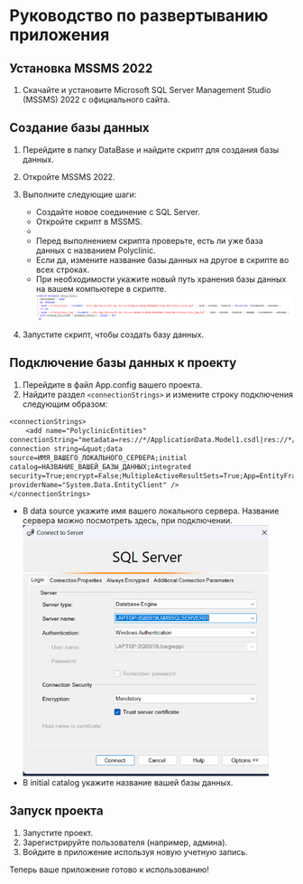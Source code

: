 ﻿# Руководство по развертыванию приложения

## Установка MSSMS 2022
1. Скачайте и установите Microsoft SQL Server Management Studio (MSSMS) 2022 с официального сайта.

## Создание базы данных
1. Перейдите в папку DataBase и найдите скрипт для создания базы данных.
2. Откройте MSSMS 2022.
3. Выполните следующие шаги:
   - Создайте новое соединение с SQL Server.
   - Откройте скрипт в MSSMS.
   - 
   - Перед выполнением скрипта проверьте, есть ли уже база данных с названием Polyclinic.
   - Если да, измените название базы данных на другое в скрипте во всех строках.
   - При необходимости укажите новый путь хранения базы данных на вашем компьютере в скрипте.
   ![FileName в скрипте](./Диаграммы/fileName.bmp)

4. Запустите скрипт, чтобы создать базу данных.

## Подключение базы данных к проекту
1. Перейдите в файл App.config вашего проекта.
2. Найдите раздел ```<connectionStrings>``` и измените строку подключения следующим образом:

```
<connectionStrings>
    <add name="PolyclinicEntities" connectionString="metadata=res://*/ApplicationData.Model1.csdl|res://*/ApplicationData.Model1.ssdl|res://*/ApplicationData.Model1.msl;provider=System.Data.SqlClient;provider connection string=&quot;data source=ИМЯ_ВАШЕГО_ЛОКАЛЬНОГО_СЕРВЕРА;initial catalog=НАЗВАНИЕ_ВАШЕЙ_БАЗЫ_ДАННЫХ;integrated security=True;encrypt=False;MultipleActiveResultSets=True;App=EntityFramework&quot;" providerName="System.Data.EntityClient" />
</connectionStrings>
```


- В data source укажите имя вашего локального сервера. Название сервера можно посмотреть здесь, при подключении. 
 ![FileName в скрипте](./Диаграммы/connectw.bmp)
- В initial catalog укажите название вашей базы данных.

## Запуск проекта
1. Запустите проект.
2. Зарегистрируйте пользователя (например, админа).
3. Войдите в приложение используя новую учетную запись.

Теперь ваше приложение готово к использованию!